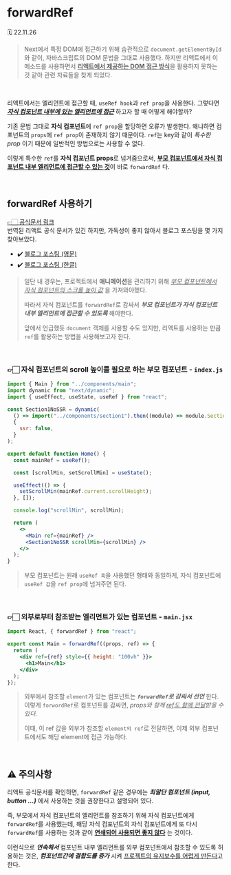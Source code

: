 # forwardRef

🗓 22.11.26

> Next에서 특정 DOM에 접근하기 위해 습관적으로 `document.getElementById` 와 같이, 자바스크립트의 DOM 문법을 그대로 사용했다. 하지만 리액트에서 이 메소드를 사용하면서 <U>**리액트에서 제공하는 DOM 접근 방식**</U>을 활용하지 못하는 것 같아 관련 자료들을 찾게 되었다.

<br>

리액트에서는 엘리먼트에 접근할 때, `useRef hook`과 `ref prop`을 사용한다. 그렇다면 <U>_**자식 컴포넌트 내부에 있는 엘리먼트에 접근**_</U> 하고자 할 때 어떻게 해야할까?

기존 문법 그대로 **자식 컴포넌트**에 `ref prop`을 할당하면 오류가 발생한다. 왜냐하면 컴포넌트의 `props`에 `ref prop`이 존재하지 않기 때문이다. `ref`는 key와 같이 _특수한 prop_ 이기 때문에 일반적인 방법으로는 사용할 수 없다.

이렇게 특수한 `ref`를 **자식 컴포넌트 props**로 넘겨줌으로써, <U>**부모 컴포넌트에서 자식 컴포넌트 내부 엘리먼트에 접근할 수 있는 것**</U>이 바로 `forwardRef` 다.

<br>

## forwardRef 사용하기

[👉🏻 공식문서 링크](https://ko.reactjs.org/docs/forwarding-refs.html)  
번역된 리액트 공식 문서가 있긴 하지만, 가독성이 좋지 않아서 블로그 포스팅을 몇 가지 찾아보았다.

- ✔️ [블로그 포스팅 (영문)](https://dev.to/collegewap/how-to-call-the-child-component-function-from-the-parent-component-in-react-3559)
- ✔️ [블로그 포스팅 (한글)](https://www.daleseo.com/react-forward-ref/)

> 일단 내 경우는, 프로젝트에서 **애니메이션**을 관리하기 위해 _<U>부모 컴포넌트에서 자식 컴포넌트의 스크롤 높이 값</U>_ 을 가져와야했다.
>
> 따라서 자식 컴포넌트를 `forwardRef`로 감싸서 _**부모 컴포넌트가 자식 컴포넌트 내부 엘리먼트에 접근할 수 있도록**_ 해야한다.
>
> 앞에서 언급했듯 `document` 객체를 사용할 수도 있지만, 리액트를 사용하는 만큼 `ref`를 활용하는 방법을 사용해보고자 한다.

<br>

### 👉🏻 자식 컴포넌트의 scroll 높이를 필요로 하는 부모 컴포넌트 - `index.js`

```jsx
import { Main } from "../components/main";
import dynamic from "next/dynamic";
import { useEffect, useState, useRef } from "react";

const Section1NoSSR = dynamic(
  () => import("../components/section1").then((module) => module.Section1),
  {
    ssr: false,
  }
);

export default function Home() {
  const mainRef = useRef();

  const [scrollMin, setScrollMin] = useState();

  useEffect(() => {
    setScrollMin(mainRef.current.scrollHeight);
  }, []);

  console.log("scrollMin", scrollMin);

  return (
    <>
      <Main ref={mainRef} />
      <Section1NoSSR scrollMin={scrollMin} />
    </>
  );
}
```

> 부모 컴포넌트는 원래 `useRef 훅`을 사용했던 형태와 동일하게, 자식 컴포넌트에 `useRef 값`을 `ref prop`에 넘겨주면 된다.

<br>

### 👉🏻 외부로부터 참조받는 엘리먼트가 있는 컴포넌트 - `main.jsx`

```jsx
import React, { forwardRef } from "react";

export const Main = forwardRef((props, ref) => {
  return (
    <div ref={ref} style={{ height: "100vh" }}>
      <h1>Main</h1>
    </div>
  );
});
```

> 외부에서 참조할 `element`가 있는 컴포넌트는 _**`forwardRef`로 감싸서 선언**_ 한다. 이렇게 `forwordRef`로 컴포넌트를 감싸면, _props와 함께 <U>ref도 함께 전달</U>받을 수 있다._
>
> 이때, 이 ref 값을 외부가 참조할 `element의 ref`로 전달하면, 이제 외부 컴포넌트에서도 해당 element에 접근 가능하다.

<br>

## ⚠️ 주의사항

리액트 공식문서를 확인하면, `forwardRef` 같은 경우에는 _**최말단 컴포넌트 (input, button ...)**_ 에서 사용하는 것을 권장한다고 설명되어 있다.

즉, 부모에서 자식 컴포넌트의 엘리먼트를 참조하기 위해 자식 컴포넌트에게 `forwardRef`를 사용했는데, 해당 자식 컴포넌트의 자식 컴포넌트에게 또 다시 `forwardRef`를 사용하는 것과 같이 <U>**연쇄되어 사용되면 좋지 않다**</U> 는 것이다.

이런식으로 _**연속해서**_ 컴포넌트 내부 엘리먼트를 외부 컴포넌트에서 참조할 수 있도록 허용하는 것은, _**컴포넌트간에 결합도를 증가**_ 시켜 <U>프로젝트의 유지보수를 어렵게 만든다</U>고 한다.
